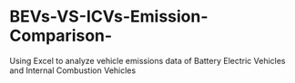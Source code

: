 # BEVs-VS-ICVs-Emission-Comparison-
Using Excel to analyze vehicle emissions data of Battery Electric Vehicles and Internal Combustion Vehicles
